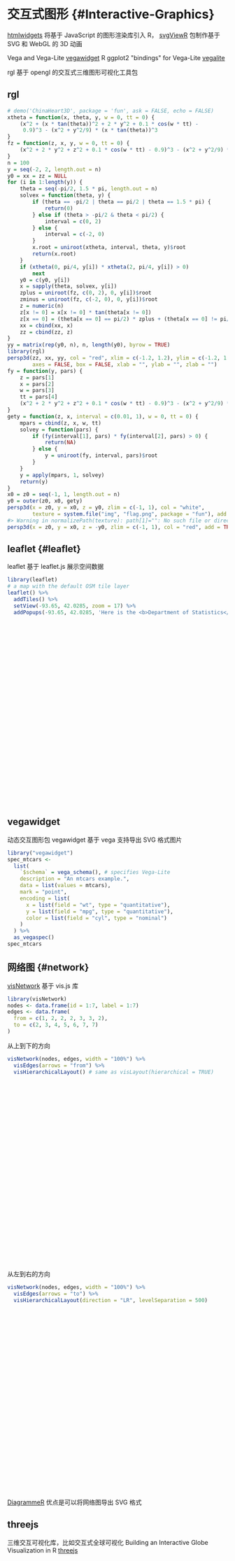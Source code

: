# 交互式图形 {#Interactive-Graphics}

[htmlwidgets](http://www.htmlwidgets.org/) 将基于 JavaScript 的图形渲染库引入 R， [svgViewR](https://github.com/aaronolsen/svgViewR) 包制作基于 SVG 和 WebGL 的 3D 动画

Vega and Vega-Lite [vegawidget](https://github.com/vegawidget/vegawidget)
R ggplot2 "bindings" for Vega-Lite [vegalite](https://github.com/hrbrmstr/vegalite)

rgl 基于 opengl 的交互式三维图形可视化工具包

## rgl


```r
# demo('ChinaHeart3D', package = 'fun', ask = FALSE, echo = FALSE)
xtheta = function(x, theta, y, w = 0, tt = 0) {
    (x^2 + (x * tan(theta))^2 + 2 * y^2 + 0.1 * cos(w * tt) -
     0.9)^3 - (x^2 + y^2/9) * (x * tan(theta))^3
}
fz = function(z, x, y, w = 0, tt = 0) {
    (x^2 + 2 * y^2 + z^2 + 0.1 * cos(w * tt) - 0.9)^3 - (x^2 + y^2/9) * z^3
}
n = 100
y = seq(-2, 2, length.out = n)
y0 = xx = zz = NULL
for (i in 1:length(y)) {
    theta = seq(-pi/2, 1.5 * pi, length.out = n)
    solvex = function(theta, y) {
        if (theta == -pi/2 | theta == pi/2 | theta == 1.5 * pi) {
            return(0)
        } else if (theta > -pi/2 & theta < pi/2) {
            interval = c(0, 2)
        } else {
            interval = c(-2, 0)
        }
        x.root = uniroot(xtheta, interval, theta, y)$root
        return(x.root)
    }
    if (xtheta(0, pi/4, y[i]) * xtheta(2, pi/4, y[i]) > 0)
        next
    y0 = c(y0, y[i])
    x = sapply(theta, solvex, y[i])
    zplus = uniroot(fz, c(0, 2), 0, y[i])$root
    zminus = uniroot(fz, c(-2, 0), 0, y[i])$root
    z = numeric(n)
    z[x != 0] = x[x != 0] * tan(theta[x != 0])
    z[x == 0] = (theta[x == 0] == pi/2) * zplus + (theta[x == 0] != pi/2) * zminus
    xx = cbind(xx, x)
    zz = cbind(zz, z)
}
yy = matrix(rep(y0, n), n, length(y0), byrow = TRUE)
library(rgl)
persp3d(zz, xx, yy, col = "red", xlim = c(-1.2, 1.2), ylim = c(-1.2, 1.2), zlim = c(-1, 1),
        axes = FALSE, box = FALSE, xlab = "", ylab = "", zlab = "")
fy = function(y, pars) {
    z = pars[1]
    x = pars[2]
    w = pars[3]
    tt = pars[4]
    (x^2 + 2 * y^2 + z^2 + 0.1 * cos(w * tt) - 0.9)^3 - (x^2 + y^2/9) * z^3
}
gety = function(z, x, interval = c(0.01, 1), w = 0, tt = 0) {
    mpars = cbind(z, x, w, tt)
    solvey = function(pars) {
        if (fy(interval[1], pars) * fy(interval[2], pars) > 0) {
            return(NA)
        } else {
            y = uniroot(fy, interval, pars)$root
        }
    }
    y = apply(mpars, 1, solvey)
    return(y)
}
x0 = z0 = seq(-1, 1, length.out = n)
y0 = outer(z0, x0, gety)
persp3d(x = z0, y = x0, z = y0, zlim = c(-1, 1), col = "white",
        texture = system.file("img", "flag.png", package = "fun"), add = TRUE)
#> Warning in normalizePath(texture): path[1]="": No such file or directory
persp3d(x = z0, y = x0, z = -y0, zlim = c(-1, 1), col = "red", add = TRUE)
```


## leaflet {#leaflet}

leaflet 基于 leaflet.js 展示空间数据


```r
library(leaflet)
# a map with the default OSM tile layer
leaflet() %>% 
  addTiles() %>% 
  setView(-93.65, 42.0285, zoom = 17) %>% 
  addPopups(-93.65, 42.0285, 'Here is the <b>Department of Statistics</b>, ISU')
```

<!--html_preserve--><div id="htmlwidget-0eb6828b6c1154486afe" style="width:70%;height:415.296px;" class="leaflet html-widget"></div>
<script type="application/json" data-for="htmlwidget-0eb6828b6c1154486afe">{"x":{"options":{"crs":{"crsClass":"L.CRS.EPSG3857","code":null,"proj4def":null,"projectedBounds":null,"options":{}}},"calls":[{"method":"addTiles","args":["//{s}.tile.openstreetmap.org/{z}/{x}/{y}.png",null,null,{"minZoom":0,"maxZoom":18,"tileSize":256,"subdomains":"abc","errorTileUrl":"","tms":false,"noWrap":false,"zoomOffset":0,"zoomReverse":false,"opacity":1,"zIndex":1,"detectRetina":false,"attribution":"&copy; <a href=\"http://openstreetmap.org\">OpenStreetMap<\/a> contributors, <a href=\"http://creativecommons.org/licenses/by-sa/2.0/\">CC-BY-SA<\/a>"}]},{"method":"addPopups","args":[42.0285,-93.65,"Here is the <b>Department of Statistics<\/b>, ISU",null,null,{"maxWidth":300,"minWidth":50,"autoPan":true,"keepInView":false,"closeButton":true,"className":""}]}],"setView":[[42.0285,-93.65],17,[]],"limits":{"lat":[42.0285,42.0285],"lng":[-93.65,-93.65]}},"evals":[],"jsHooks":[]}</script><!--/html_preserve-->


## vegawidget

动态交互图形包 vegawidget 基于 vega 支持导出 SVG 格式图片


```r
library("vegawidget")
spec_mtcars <-
  list(
    `$schema` = vega_schema(), # specifies Vega-Lite
    description = "An mtcars example.",
    data = list(values = mtcars),
    mark = "point",
    encoding = list(
      x = list(field = "wt", type = "quantitative"),
      y = list(field = "mpg", type = "quantitative"),
      color = list(field = "cyl", type = "nominal")
    )
  ) %>% 
  as_vegaspec()
spec_mtcars
```




## 网络图 {#network}

[visNetwork](https://github.com/datastorm-open/visNetwork) 基于 vis.js 库


```r
library(visNetwork)
nodes <- data.frame(id = 1:7, label = 1:7)
edges <- data.frame(
  from = c(1, 2, 2, 2, 3, 3, 2),
  to = c(2, 3, 4, 5, 6, 7, 7)
)
```

从上到下的方向


```r
visNetwork(nodes, edges, width = "100%") %>%
  visEdges(arrows = "from") %>%
  visHierarchicalLayout() # same as visLayout(hierarchical = TRUE)
```

<!--html_preserve--><div id="htmlwidget-9580c84d0c32f0a22a8c" style="width:100%;height:415.296px;" class="visNetwork html-widget"></div>
<script type="application/json" data-for="htmlwidget-9580c84d0c32f0a22a8c">{"x":{"nodes":{"id":[1,2,3,4,5,6,7],"label":[1,2,3,4,5,6,7]},"edges":{"from":[1,2,2,2,3,3,2],"to":[2,3,4,5,6,7,7]},"nodesToDataframe":true,"edgesToDataframe":true,"options":{"width":"100%","height":"100%","nodes":{"shape":"dot"},"manipulation":{"enabled":false},"edges":{"arrows":"from"},"layout":{"hierarchical":{"enabled":true}}},"groups":null,"width":"100%","height":null,"idselection":{"enabled":false},"byselection":{"enabled":false},"main":null,"submain":null,"footer":null,"background":"rgba(0, 0, 0, 0)"},"evals":[],"jsHooks":[]}</script><!--/html_preserve-->

从左到右的方向


```r
visNetwork(nodes, edges, width = "100%") %>%
  visEdges(arrows = "to") %>%
  visHierarchicalLayout(direction = "LR", levelSeparation = 500)
```

<!--html_preserve--><div id="htmlwidget-30d3a97e9514ca5bbcd5" style="width:100%;height:415.296px;" class="visNetwork html-widget"></div>
<script type="application/json" data-for="htmlwidget-30d3a97e9514ca5bbcd5">{"x":{"nodes":{"id":[1,2,3,4,5,6,7],"label":[1,2,3,4,5,6,7]},"edges":{"from":[1,2,2,2,3,3,2],"to":[2,3,4,5,6,7,7]},"nodesToDataframe":true,"edgesToDataframe":true,"options":{"width":"100%","height":"100%","nodes":{"shape":"dot"},"manipulation":{"enabled":false},"edges":{"arrows":"to"},"layout":{"hierarchical":{"enabled":true,"levelSeparation":500,"direction":"LR"}}},"groups":null,"width":"100%","height":null,"idselection":{"enabled":false},"byselection":{"enabled":false},"main":null,"submain":null,"footer":null,"background":"rgba(0, 0, 0, 0)"},"evals":[],"jsHooks":[]}</script><!--/html_preserve-->


[DiagrammeR](https://github.com/rich-iannone/DiagrammeR) 优点是可以将网络图导出 SVG 格式


## threejs 

三维交互可视化库，比如交互式全球可视化 Building an Interactive Globe Visualization in R [threejs](https://www.displayr.com/interactive-globe-r/)
